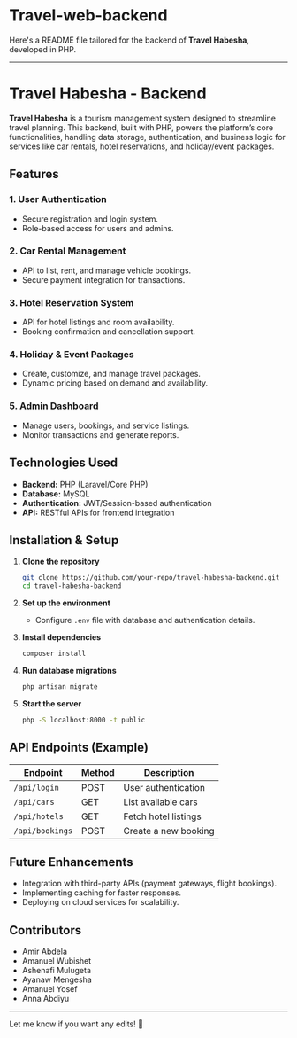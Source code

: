 # Travel-web-backend
Here's a README file tailored for the backend of **Travel Habesha**, developed in  PHP.

---

# Travel Habesha - Backend

**Travel Habesha** is a tourism management system designed to streamline travel  planning. This backend, built with PHP, powers the platform’s core functionalities, handling data storage, authentication, and business logic for services like car rentals, hotel reservations, and holiday/event packages.

## Features

### 1. **User Authentication**
   - Secure registration and login system.
   - Role-based access for users and admins.

### 2. **Car Rental Management**
   - API to list, rent, and manage vehicle bookings.
   - Secure payment integration for transactions.

### 3. **Hotel Reservation System**
   - API for hotel listings and room availability.
   - Booking confirmation and cancellation support.

### 4. **Holiday & Event Packages**
   - Create, customize, and manage travel packages.
   - Dynamic pricing based on demand and availability.

### 5. **Admin Dashboard**
   - Manage users, bookings, and service listings.
   - Monitor transactions and generate reports.

## Technologies Used
- **Backend:** PHP (Laravel/Core PHP)
- **Database:** MySQL
- **Authentication:** JWT/Session-based authentication
- **API:** RESTful APIs for frontend integration

## Installation & Setup

1. **Clone the repository**  
   ```sh
   git clone https://github.com/your-repo/travel-habesha-backend.git
   cd travel-habesha-backend
   ```

2. **Set up the environment**  
   - Configure `.env` file with database and authentication  details.

3. **Install dependencies**  
   ```sh
   composer install
   ```

4. **Run database migrations**  
   ```sh
   php artisan migrate
   ```

5. **Start the server**  
   ```sh
   php -S localhost:8000 -t public
   ```

## API Endpoints (Example)
| Endpoint | Method | Description |
|----------|--------|------------|
| `/api/login` | POST | User authentication |
| `/api/cars` | GET | List available cars |
| `/api/hotels` | GET | Fetch hotel listings |
| `/api/bookings` | POST | Create a new booking |

## Future Enhancements
- Integration with third-party APIs (payment gateways, flight bookings).
- Implementing caching for faster responses.
- Deploying on cloud services for scalability.

## Contributors
- Amir Abdela  
- Amanuel Wubishet  
- Ashenafi Mulugeta  
- Ayanaw Mengesha  
- Amanuel Yosef  
- Anna Abdiyu  

---

Let me know if you want any edits! 🚀
